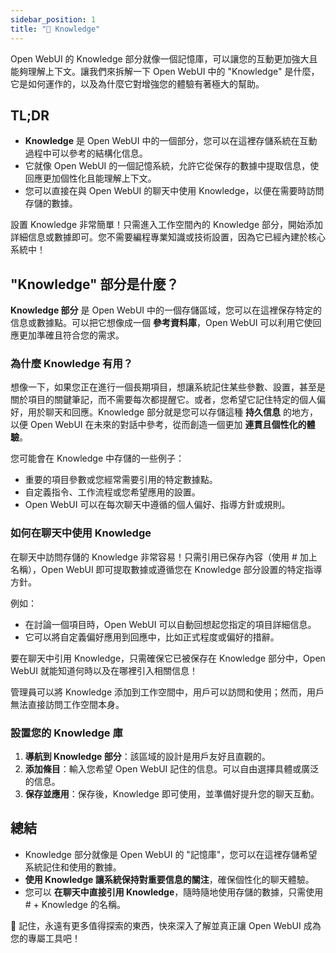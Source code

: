 ```yaml
---
sidebar_position: 1
title: "🧠 Knowledge"
---
```


 Open WebUI 的 Knowledge 部分就像一個記憶庫，可以讓您的互動更加強大且能夠理解上下文。讓我們來拆解一下 Open WebUI 中的 "Knowledge" 是什麼，它是如何運作的，以及為什麼它對增強您的體驗有著極大的幫助。

## TL;DR

- **Knowledge** 是 Open WebUI 中的一個部分，您可以在這裡存儲系統在互動過程中可以參考的結構化信息。
- 它就像 Open WebUI 的一個記憶系統，允許它從保存的數據中提取信息，使回應更加個性化且能理解上下文。
- 您可以直接在與 Open WebUI 的聊天中使用 Knowledge，以便在需要時訪問存儲的數據。

設置 Knowledge 非常簡單！只需進入工作空間內的 Knowledge 部分，開始添加詳細信息或數據即可。您不需要編程專業知識或技術設置，因為它已經內建於核心系統中！

## "Knowledge" 部分是什麼？

**Knowledge 部分** 是 Open WebUI 中的一個存儲區域，您可以在這裡保存特定的信息或數據點。可以把它想像成一個 **參考資料庫**，Open WebUI 可以利用它使回應更加準確且符合您的需求。

### 為什麼 Knowledge 有用？

想像一下，如果您正在進行一個長期項目，想讓系統記住某些參數、設置，甚至是關於項目的關鍵筆記，而不需要每次都提醒它。或者，您希望它記住特定的個人偏好，用於聊天和回應。Knowledge 部分就是您可以存儲這種 **持久信息** 的地方，以便 Open WebUI 在未來的對話中參考，從而創造一個更加 **連貫且個性化的體驗**。

您可能會在 Knowledge 中存儲的一些例子：

- 重要的項目參數或您經常需要引用的特定數據點。
- 自定義指令、工作流程或您希望應用的設置。
- Open WebUI 可以在每次聊天中遵循的個人偏好、指導方針或規則。

### 如何在聊天中使用 Knowledge

在聊天中訪問存儲的 Knowledge 非常容易！只需引用已保存內容（使用 # 加上名稱），Open WebUI 即可提取數據或遵循您在 Knowledge 部分設置的特定指導方針。

例如：

- 在討論一個項目時，Open WebUI 可以自動回想起您指定的項目詳細信息。
- 它可以將自定義偏好應用到回應中，比如正式程度或偏好的措辭。

要在聊天中引用 Knowledge，只需確保它已被保存在 Knowledge 部分中，Open WebUI 就能知道何時以及在哪裡引入相關信息！

管理員可以將 Knowledge 添加到工作空間中，用戶可以訪問和使用；然而，用戶無法直接訪問工作空間本身。

### 設置您的 Knowledge 庫

1. **導航到 Knowledge 部分**：該區域的設計是用戶友好且直觀的。
2. **添加條目**：輸入您希望 Open WebUI 記住的信息。可以自由選擇具體或廣泛的信息。
3. **保存並應用**：保存後，Knowledge 即可使用，並準備好提升您的聊天互動。

## 總結

- Knowledge 部分就像是 Open WebUI 的 "記憶庫"，您可以在這裡存儲希望系統記住和使用的數據。
- **使用 Knowledge 讓系統保持對重要信息的關注**，確保個性化的聊天體驗。
- 您可以 **在聊天中直接引用 Knowledge**，隨時隨地使用存儲的數據，只需使用 # + Knowledge 的名稱。

🌟 記住，永遠有更多值得探索的東西，快來深入了解並真正讓 Open WebUI 成為您的專屬工具吧！
